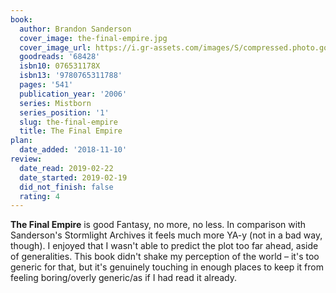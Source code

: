 ```yaml
---
book:
  author: Brandon Sanderson
  cover_image: the-final-empire.jpg
  cover_image_url: https://i.gr-assets.com/images/S/compressed.photo.goodreads.com/books/1480717416l/68428._SX98_.jpg
  goodreads: '68428'
  isbn10: 076531178X
  isbn13: '9780765311788'
  pages: '541'
  publication_year: '2006'
  series: Mistborn
  series_position: '1'
  slug: the-final-empire
  title: The Final Empire
plan:
  date_added: '2018-11-10'
review:
  date_read: 2019-02-22
  date_started: 2019-02-19
  did_not_finish: false
  rating: 4
---
```


**The Final Empire** is good Fantasy, no more, no less. In comparison with Sanderson's Stormlight Archives it feels much more YA-y (not in a bad way, though). I enjoyed that I wasn't able to predict the plot too far ahead, aside of generalities. This book didn't shake my perception of the world – it's too generic for that, but it's genuinely touching in enough places to keep it from feeling boring/overly generic/as if I had read it already.
